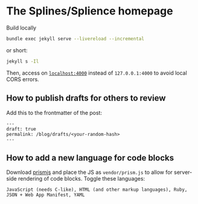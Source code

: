 # The Splines/Splience homepage

Build locally

```bash
bundle exec jekyll serve --livereload --incremental
```

or short:
```bash
jekyll s -Il
```

Then, access on [`localhost:4000`](http://localhost:4000) instead of `127.0.0.1:4000` to avoid local CORS errors.

## How to publish drafts for others to review

Add this to the frontmatter of the post:

```
---
draft: true
permalink: /blog/drafts/<your-random-hash>
---
```

## How to add a new language for code blocks

Download [prismjs](https://prismjs.com/download#themes=prism) and place the JS as `vendor/prism.js` to allow for server-side rendering of code blocks. Toggle these languages:

```
JavaScript (needs C-like), HTML (and other markup languages), Ruby, JSON + Web App Manifest, YAML
```
